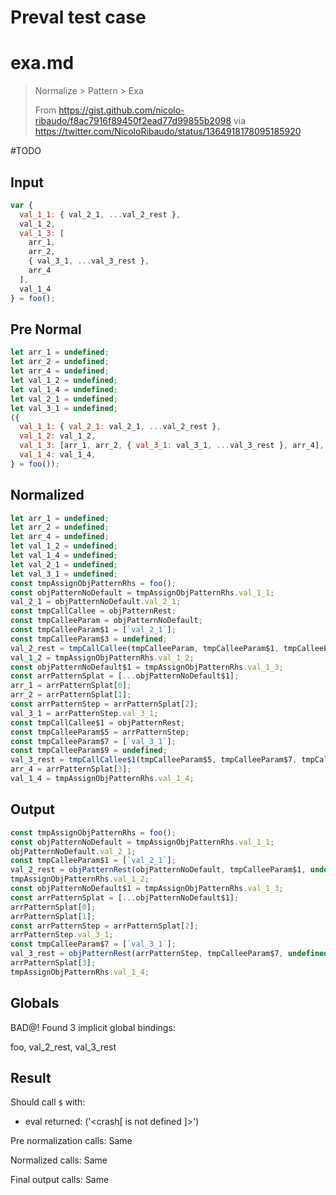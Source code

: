 # Preval test case

# exa.md

> Normalize > Pattern > Exa
>
> From https://gist.github.com/nicolo-ribaudo/f8ac7916f89450f2ead77d99855b2098 via https://twitter.com/NicoloRibaudo/status/1364918178095185920

#TODO

## Input

`````js filename=intro
var {
  val_1_1: { val_2_1, ...val_2_rest },
  val_1_2,
  val_1_3: [
    arr_1,
    arr_2,
    { val_3_1, ...val_3_rest },
    arr_4
  ],
  val_1_4
} = foo();
`````

## Pre Normal

`````js filename=intro
let arr_1 = undefined;
let arr_2 = undefined;
let arr_4 = undefined;
let val_1_2 = undefined;
let val_1_4 = undefined;
let val_2_1 = undefined;
let val_3_1 = undefined;
({
  val_1_1: { val_2_1: val_2_1, ...val_2_rest },
  val_1_2: val_1_2,
  val_1_3: [arr_1, arr_2, { val_3_1: val_3_1, ...val_3_rest }, arr_4],
  val_1_4: val_1_4,
} = foo());
`````

## Normalized

`````js filename=intro
let arr_1 = undefined;
let arr_2 = undefined;
let arr_4 = undefined;
let val_1_2 = undefined;
let val_1_4 = undefined;
let val_2_1 = undefined;
let val_3_1 = undefined;
const tmpAssignObjPatternRhs = foo();
const objPatternNoDefault = tmpAssignObjPatternRhs.val_1_1;
val_2_1 = objPatternNoDefault.val_2_1;
const tmpCallCallee = objPatternRest;
const tmpCalleeParam = objPatternNoDefault;
const tmpCalleeParam$1 = [`val_2_1`];
const tmpCalleeParam$3 = undefined;
val_2_rest = tmpCallCallee(tmpCalleeParam, tmpCalleeParam$1, tmpCalleeParam$3);
val_1_2 = tmpAssignObjPatternRhs.val_1_2;
const objPatternNoDefault$1 = tmpAssignObjPatternRhs.val_1_3;
const arrPatternSplat = [...objPatternNoDefault$1];
arr_1 = arrPatternSplat[0];
arr_2 = arrPatternSplat[1];
const arrPatternStep = arrPatternSplat[2];
val_3_1 = arrPatternStep.val_3_1;
const tmpCallCallee$1 = objPatternRest;
const tmpCalleeParam$5 = arrPatternStep;
const tmpCalleeParam$7 = [`val_3_1`];
const tmpCalleeParam$9 = undefined;
val_3_rest = tmpCallCallee$1(tmpCalleeParam$5, tmpCalleeParam$7, tmpCalleeParam$9);
arr_4 = arrPatternSplat[3];
val_1_4 = tmpAssignObjPatternRhs.val_1_4;
`````

## Output

`````js filename=intro
const tmpAssignObjPatternRhs = foo();
const objPatternNoDefault = tmpAssignObjPatternRhs.val_1_1;
objPatternNoDefault.val_2_1;
const tmpCalleeParam$1 = [`val_2_1`];
val_2_rest = objPatternRest(objPatternNoDefault, tmpCalleeParam$1, undefined);
tmpAssignObjPatternRhs.val_1_2;
const objPatternNoDefault$1 = tmpAssignObjPatternRhs.val_1_3;
const arrPatternSplat = [...objPatternNoDefault$1];
arrPatternSplat[0];
arrPatternSplat[1];
const arrPatternStep = arrPatternSplat[2];
arrPatternStep.val_3_1;
const tmpCalleeParam$7 = [`val_3_1`];
val_3_rest = objPatternRest(arrPatternStep, tmpCalleeParam$7, undefined);
arrPatternSplat[3];
tmpAssignObjPatternRhs.val_1_4;
`````

## Globals

BAD@! Found 3 implicit global bindings:

foo, val_2_rest, val_3_rest

## Result

Should call `$` with:
 - eval returned: ('<crash[ <ref> is not defined ]>')

Pre normalization calls: Same

Normalized calls: Same

Final output calls: Same
